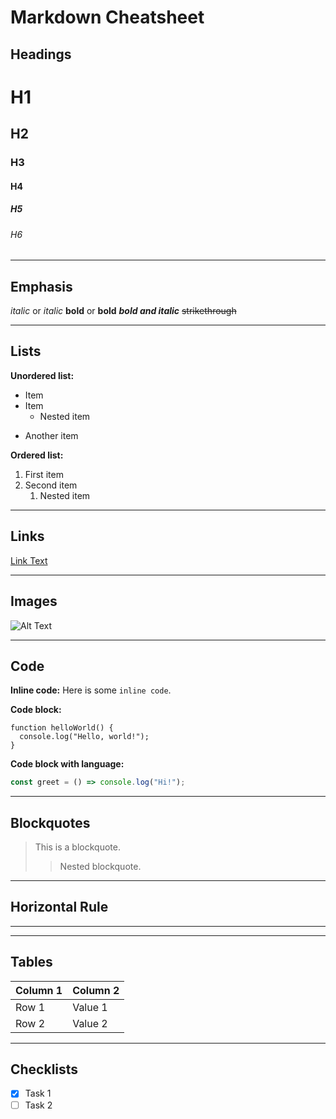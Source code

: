 # Markdown Cheatsheet

## <span title="hello there test">Headings</span>
# H1
## H2
### H3
#### H4
##### H5
###### H6

---

## Emphasis
*italic* or _italic_
**bold** or __bold__
***bold and italic***
~~strikethrough~~

---

## Lists

**Unordered list:**
- Item
- Item
  - Nested item
* Another item

**Ordered list:**
1. First item
2. Second item
   1. Nested item

---

## Links
[Link Text](https://example.com)

---

## Images
![Alt Text](https://example.com/image.png)

---

## Code
**Inline code:**
Here is some `inline code`.

**Code block:**
```
function helloWorld() {
  console.log("Hello, world!");
}
```

**Code block with language:**
```js
const greet = () => console.log("Hi!");
```

---

## Blockquotes
> This is a blockquote.
>> Nested blockquote.

---

## Horizontal Rule
---

---

## Tables
| Column 1 | Column 2 |
|----------|----------|
| Row 1    | Value 1  |
| Row 2    | Value 2  |

---

## Checklists
- [x] Task 1
- [ ] Task 2
